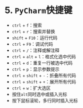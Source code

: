 # 5. `PyCharm`快捷键

- `ctrl` + `f`：搜索
- `ctrl` + `r`：搜索并替换
- `shift` + `F10`：运行代码
- `ctrl` + `F9`：调试代码
- `ctrl` + `/`：注释或解注释
- `ctrl` + `alt` + `l`：格式化选中代码
- `ctrl` + `d`：重复一行被选中代码
- `ctrl` + `p`：显示参数提示
- `ctrl` + `shift` + `-`：折叠所有代码
- `ctrl` + `shift` + `+`：展开所有代码
- `ctrl` + `w`：扩大选区
- 按住`alt`同时选中或插入光标
- 按下鼠标滚轮，多行同时插入光标
